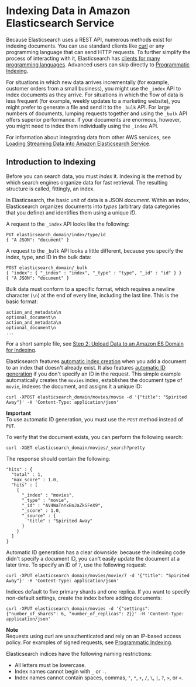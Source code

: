 # Indexing Data in Amazon Elasticsearch Service<a name="es-indexing"></a>

Because Elasticsearch uses a REST API, numerous methods exist for indexing documents\. You can use standard clients like [curl](https://curl.haxx.se/) or any programming language that can send HTTP requests\. To further simplify the process of interacting with it, Elasticsearch has [clients for many programming languages](https://www.elastic.co/guide/en/elasticsearch/client/index.html)\. Advanced users can skip directly to [Programmatic Indexing](es-indexing-programmatic.md)\.

For situations in which new data arrives incrementally \(for example, customer orders from a small business\), you might use the `_index` API to index documents as they arrive\. For situations in which the flow of data is less frequent \(for example, weekly updates to a marketing website\), you might prefer to generate a file and send it to the `_bulk` API\. For large numbers of documents, lumping requests together and using the `_bulk` API offers superior performance\. If your documents are enormous, however, you might need to index them individually using the `_index` API\.

For information about integrating data from other AWS services, see [Loading Streaming Data into Amazon Elasticsearch Service](es-aws-integrations.md)\.

## Introduction to Indexing<a name="es-indexing-intro"></a>

Before you can search data, you must *index* it\. Indexing is the method by which search engines organize data for fast retrieval\. The resulting structure is called, fittingly, an index\.

In Elasticsearch, the basic unit of data is a JSON *document*\. Within an index, Elasticsearch organizes documents into *types* \(arbitrary data categories that you define\) and identifies them using a unique *ID*\.

A request to the `_index` API looks like the following:

```
PUT elasticsearch_domain/index/type/id
{ "A JSON": "document" }
```

A request to the `_bulk` API looks a little different, because you specify the index, type, and ID in the bulk data:

```
POST elasticsearch_domain/_bulk
{ "index": { "_index" : "index", "_type" : "type", "_id" : "id" } }
{ "A JSON": "document" }
```

Bulk data must conform to a specific format, which requires a newline character \(`\n`\) at the end of every line, including the last line\. This is the basic format:

```
action_and_metadata\n
optional_document\n
action_and_metadata\n
optional_document\n
...
```

For a short sample file, see [Step 2: Upload Data to an Amazon ES Domain for Indexing](es-gsg-upload-data.md)\.

Elasticsearch features [automatic index creation](https://www.elastic.co/guide/en/elasticsearch/reference/current/docs-index_.html#index-creation) when you add a document to an index that doesn't already exist\. It also features [automatic ID generation](https://www.elastic.co/guide/en/elasticsearch/reference/current/docs-index_.html#_automatic_id_generation) if you don't specify an ID in the request\. This simple example automatically creates the `movies` index, establishes the document type of `movie`, indexes the document, and assigns it a unique ID:

```
curl -XPOST elasticsearch_domain/movies/movie -d '{"title": "Spirited Away"}' -H 'Content-Type: application/json'
```

**Important**  
To use automatic ID generation, you must use the `POST` method instead of `PUT`\.

To verify that the document exists, you can perform the following search:

```
curl -XGET elasticsearch_domain/movies/_search?pretty
```

The response should contain the following:

```
"hits" : {
  "total" : 1,
  "max_score" : 1.0,
  "hits" : [
    {
      "_index" : "movies",
      "_type" : "movie",
      "_id" : "AV4WaTnYxBoJaZkSFeX9",
      "_score" : 1.0,
      "_source" : {
        "title" : "Spirited Away"
      }
    }
  ]
}
```

Automatic ID generation has a clear downside: because the indexing code didn't specify a document ID, you can't easily update the document at a later time\. To specify an ID of `7`, use the following request:

```
curl -XPUT elasticsearch_domain/movies/movie/7 -d '{"title": "Spirited Away"}' -H 'Content-Type: application/json'
```

Indices default to five primary shards and one replica\. If you want to specify non\-default settings, create the index before adding documents:

```
curl -XPUT elasticsearch_domain/movies -d '{"settings": {"number_of_shards": 6, "number_of_replicas": 2}}' -H 'Content-Type: application/json'
```

**Note**  
Requests using curl are unauthenticated and rely on an IP\-based access policy\. For examples of signed requests, see [Programmatic Indexing](es-indexing-programmatic.md)\.

Elasticsearch indices have the following naming restrictions:
+ All letters must be lowercase\.
+ Index names cannot begin with `_` or `-`\.
+ Index names cannot contain spaces, commas, `"`, `*`, `+`, `/`, `\`, `|`, `?`, `>`, or `<`\.